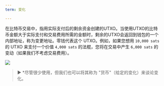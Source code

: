 ```yaml
---
term: 变化

---
```

在比特币交易中，指用实际支付后的剩余资金创建的UTXO。当使用UTXO的比特币金额大于实际支付和交易费用所需的金额时，剩余的UTXO会返回到钱包的一个内部地址，称为变更地址。零钱代表这个 UTXO。例如，如果您想用 `10,000 sats` 的 UTXO 来支付一个价值 `4,000 sats` 的法棍，您将在交易中产生 `6,000 sats` 的变动（如果我们不考虑交易费用）。

![](../../dictionnaire/assets/16.webp)

> ► *尽管很少使用，但我们也可以将其称为 "货币"（给定的变化）来谈论变化。
